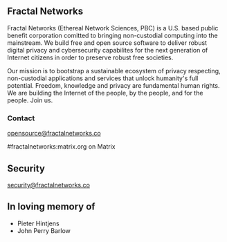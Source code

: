 ## Fractal Networks


Fractal Networks (Ethereal Network Sciences, PBC) is a U.S. based public benefit corporation comitted to bringing non-custodial computing into the mainstream. We build free and open source software to deliver robust digital privacy and cybersecurity capabilites for the next generation of Internet citizens in order to preserve robust free societies. 

Our mission is to bootstrap a sustainable ecosystem of privacy respecting, non-custodial applications and services that unlock humanity's full potential. Freedom, knowledge and privacy are fundamental human rights. We are building the Internet of the people, by the people, and for the people. Join us.


### Contact
opensource@fractalnetworks.co

#fractalnetworks:matrix.org on Matrix

## Security
security@fractalnetworks.co

## In loving memory of 
- Pieter Hintjens
- John Perry Barlow
